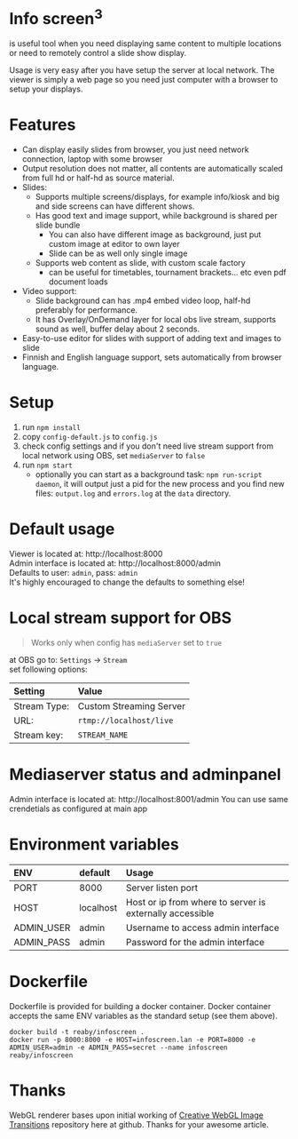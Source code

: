 # Info screen<sup>3</sup>

is useful tool when you need displaying same content to multiple locations or need to remotely control a slide show display.

Usage is very easy after you have setup the server at local network. The viewer is simply a web page so you need just computer with a browser to setup your displays.

# Features
* Can display easily slides from browser, you just need network connection, laptop with some browser
* Output resolution does not matter, all contents are automatically scaled from full hd or half-hd as source material.
* Slides:
    * Supports multiple screens/displays, for example info/kiosk and big and side screens can have different shows.
    * Has good text and image support, while background is shared per slide bundle
        * You can also have different image as background, just put custom image at editor to own layer
        * Slide can be as well only single image
    * Supports web content as slide, with custom scale factory
        * can be useful for timetables, tournament brackets... etc even pdf document loads
* Video support:
    * Slide background can has .mp4 embed video loop, half-hd preferably for performance.
    * It has Overlay/OnDemand layer for local obs live stream, supports sound as well, buffer delay about 2 seconds.
* Easy-to-use editor for slides with support of adding text and images to slide
* Finnish and English language support, sets automatically from browser language.
          
# Setup
1. run `npm install`
2. copy `config-default.js` to `config.js`
3. check config settings and if you don't need live stream support from local network using OBS, set `mediaServer` to `false`
4. run `npm start`
   - optionally you can start as a background task: `npm run-script daemon`, it will output just a pid for the new process and you find new files: `output.log` and `errors.log` at the `data` directory.

# Default usage
Viewer is located at: http://localhost:8000 <br/>
Admin interface is located at: http://localhost:8000/admin<br/>
Defaults to user: `admin`, pass: `admin`<br/>
It's highly encouraged to change the defaults to something else!

# Local stream support for OBS
> Works only when config has `mediaServer` set to `true` 

at OBS go to: `Settings` -> `Stream`<br/>
set following options:<br/>

|Setting|Value|
|:---|:---|
|Stream Type:| Custom Streaming Server|
|URL:| `rtmp://localhost/live`|
|Stream key:|`STREAM_NAME`|

# Mediaserver status and adminpanel
Admin interface is located at: http://localhost:8001/admin
You can use same crendetials as configured at main app


# Environment variables
|ENV|default|Usage|
|:---|:---|:---|
|PORT|8000|Server listen port|
|HOST|localhost|Host or ip from where to server is externally accessible|
|ADMIN_USER|admin|Username to access admin interface|
|ADMIN_PASS|admin|Password for the admin interface|

# Dockerfile

Dockerfile is provided for building a docker container. Docker container accepts the same ENV variables as the standard setup (see them above).

`docker build -t reaby/infoscreen .`<br/>
`docker run -p 8000:8000 -e HOST=infoscreen.lan -e PORT=8000 -e ADMIN_USER=admin -e ADMIN_PASS=secret --name infoscreen reaby/infoscreen`<br/>

# Thanks
WebGL renderer bases upon initial working of [Creative WebGL Image Transitions](https://github.com/akella/webGLImageTransitions) repository here at github. Thanks for your awesome article.